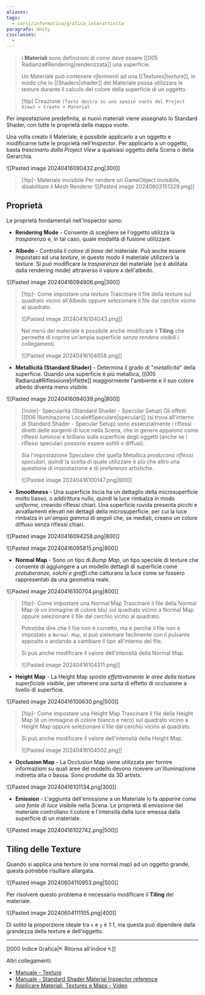 ```yaml
---
aliases: 
tags:
  - corsi/informatica/grafica_interattivita
paragrafo: Unity
cssclasses:
  - 
---
```

>I **Materiali** sono definizioni di *come* deve essere [[005 Radianza#Rendering|renderizzata]] una superficie.
>
>Un Materiale può *contenere riferimenti* ad una [[Textures|texture]], in modo che lo [[Shaders|shader]] del Materiale possa utilizzare le texture durante il calcolo del colore della superficie di un oggetto.

> [!tip] Creazione
>  `(Tasto destro su uno spazio vuoto del Project View) ➡️ Create ➡️ Material`

Per impostazione predefinita, ai nuovi materiali viene assegnato lo Standard Shader, con tutte le proprietà della mappa vuote.

Una volta creato il Materiale, è possibile applicarlo a un oggetto e modificarne tutte le proprietà nell'*Inspector*. Per applicarlo a un oggetto, basta *trascinarlo dalla Project View* a qualsiasi oggetto della Scena o della Gerarchia.

![[Pasted image 20240416090432.png|300]]

> [!tip]- Materiale invisibile
> Per rendere un GameObject invisibile, disabilitare il Mesh Renderer
> ![[Pasted image 20240603151329.png]]

## Proprietà
Le proprietà fondamentali nell'Inspector sono:
- **Rendering Mode** - Consente di scegliere se l'oggetto utilizza la *trasparenza* e, in tal caso, quale modalità di fusione utilizzare.

- **Albedo** - Controlla il *colore di base* del materiale. Può anche essere impostato ad una *texture*, in questo modo il materiale utilizzerà la texture. Si può modificare la *trasparenza* del materiale (se è abilitata dalla rendering mode) attraverso il valore `A` dell'albedo.

![[Pasted image 20240416094906.png|300]]

> [!tip]- Come impostare una texture
> Trascinare il file della texture sul quadrato vicino all'Albedo oppure selezionare il file dal cerchio vicino al quadrato.
> 
> ![[Pasted image 20240416104043.png]]
> 
> Nel menù del materiale è possibile anche modificare il **Tiling** che permette di coprire un'ampia superficie *senza rendere visibili* i collegamenti.
> 
> ![[Pasted image 20240416104658.png]]


- **Metallicità (Standard Shader)** - Determina il grado di "*metallicità*" della superficie. Quando una superficie è più metallica, [[005 Radianza#Riflessione|riflette]] maggiormente l'ambiente e il suo colore albedo diventa meno visibile.

![[Pasted image 20240416094039.png|800]]

> [!note]- Specularità (Standard Shader - Specular Setup)
> Gli effetti [[006 Illuminazione Locale#Speculare|speculari]] (si trova all'interno di Standard Shader - Specular Setup) sono essenzialmente i riflessi diretti delle sorgenti di luce nella Scena, che in genere appaiono come riflessi luminosi e brillano sulla superficie degli oggetti (anche se i riflessi speculari possono essere sottili o diffusi). 
> 
> Sia l'impostazione Speculare che quella Metallica *producono riflessi speculari*, quindi la scelta di quale utilizzare è più che altro una questione di impostazione e di preferenze artistiche.
> 
> ![[Pasted image 20240416100147.png|800]]

- **Smoothness** - Una superficie liscia ha un dettaglio della microsuperficie molto basso, o addirittura nullo, quindi la luce rimbalza in modo *uniforme*, creando riflessi chiari. Una superficie ruvida presenta picchi e avvallamenti elevati nei dettagli della microsuperficie, per cui la luce rimbalza in un'*ampia gamma di angoli* che, se mediati, creano un colore diffuso senza riflessi chiari.

![[Pasted image 20240416094258.png|800]]

![[Pasted image 20240416095815.png|800]]

- **Normal Map** - Sono un tipo di *Bump Map*, un tipo speciale di texture che consente di aggiungere a un modello dettagli di superficie come *protuberanze, solchi e graffi* che catturano la luce come se fossero rappresentati da una geometria reale.

![[Pasted image 20240416100704.png|800]]

> [!tip]- Come impostare una Normal Map
> Trascinare il file della Normal Map (è un immagine di colore blu) sul quadrato vicino a Normal Map oppure selezionare il file dal cerchio vicino al quadrato.
> 
> Potrebbe dire che il file non è corretto, ma è perché il file non è impostato a `Normal Map`, si può sistemare facilmente con il pulsante apposito o andando a cambiare il tipo all'interno del file.
> 
> Si può anche modificare il valore dell'intensità della Normal Map.
> 
> ![[Pasted image 20240416104311.png]]

- **Height Map** - La Height Map *sposta effettivamente le aree della texture superficiale visibile*, per ottenere una sorta di effetto di occlusione a livello di superficie.

![[Pasted image 20240416100630.png|500]]

> [!tip]- Come impostare una Height Map
> Trascinare il file della Height Map (è un immagine di colore bianco e nero) sul quadrato vicino a Height Map oppure selezionare il file dal cerchio vicino al quadrato.
>
>Si può anche modificare il valore dell'intensità della Height Map.
> 
> ![[Pasted image 20240416104502.png]]


- **Occlusion Map** - La Occlusion Map viene utilizzata per fornire informazioni su quali aree del modello devono ricevere un'illuminazione indiretta alta o bassa. Sono prodotte da 3D artists.

![[Pasted image 20240416101134.png|300]]

- **Emission** - L'aggiunta dell'emissione a un Materiale lo fa *apparire come una fonte di luce* visibile nella Scena. Le proprietà di emissione del materiale controllano il colore e l'intensità della luce emessa dalla superficie di un materiale.

![[Pasted image 20240416102742.png|500]]

## Tiling delle Texture

Quando si applica una texture (o una normal map) ad un oggetto grande, questa potrebbe risultare allargata.

![[Pasted image 20240604110953.png|500]]

Per risolvere questo problema è necessario modificare il **Tiling** del materiale.

![[Pasted image 20240604111105.png|400]]


Di solito la proporzione ideale tra `x` e `y` è *1:1*, ma questa può dipendere dalla grandezza della texture e dell'oggetto.


___
[[000 Indice Grafica|↖ Ritorna all'indice ↖]]

Altri collegamenti: 
- [Manuale - Texture](https://docs.unity3d.com/Manual/Textures.html)
- [Manuale - Standard Shader Material Inspector reference](https://docs.unity3d.com/Manual/StandardShaderMaterialParameters.html)
- [Applicare Materiali, Textures e Maps - Video](https://www.youtube.com/watch?v=aiTl7B2xTmA&list=PLiwlO4qBCuwQ2zKQEtkBIZ0lr-FOKUp5U&index=2)